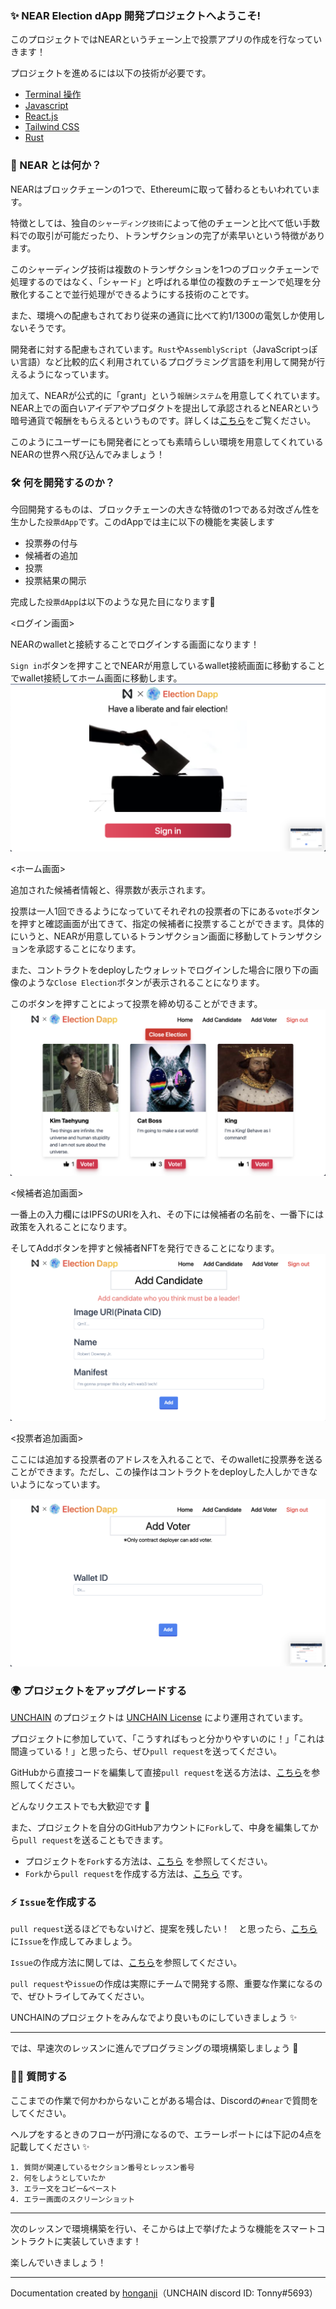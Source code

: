 ### ✨ NEAR Election dApp 開発プロジェクトへようこそ!

このプロジェクトではNEARというチェーン上で投票アプリの作成を行なっていきます！

プロジェクトを進めるには以下の技術が必要です。

- [Terminal 操作](https://qiita.com/ryouzi/items/f9dee1540a04a0bfb9a3)
- [Javascript](https://developer.mozilla.org/ja/docs/Web/JavaScript)
- [React.js](https://ja.reactjs.org/)
- [Tailwind CSS](https://tailwindcss.com/)
- [Rust](https://www.rust-lang.org/)

### 🧐 NEAR とは何か？

NEARはブロックチェーンの1つで、Ethereumに取って替わるともいわれています。

特徴としては、独自の`シャーディング技術`によって他のチェーンと比べて低い手数料での取引が可能だったり、トランザクションの完了が素早いという特徴があります。

このシャーディング技術は複数のトランザクションを1つのブロックチェーンで処理するのではなく、「シャード」と呼ばれる単位の複数のチェーンで処理を分散化することで並行処理ができるようにする技術のことです。

また、環境への配慮もされており従来の通貨に比べて約1/1300の電気しか使用しないそうです。

開発者に対する配慮もされています。`Rust`や`AssemblyScript`（JavaScriptっぽい言語）など比較的広く利用されているプログラミング言語を利用して開発が行えるようになっています。

加えて、NEARが公式的に「grant」という`報酬システム`を用意してくれています。NEAR上での面白いアイデアやプロダクトを提出して承認されるとNEARという暗号通貨で報酬をもらえるというものです。詳しくは[こちら](https://near.org/grants/)をご覧ください。

このようにユーザーにも開発者にとっても素晴らしい環境を用意してくれているNEARの世界へ飛び込んでみましょう！

### 🛠 何を開発するのか？

今回開発するものは、ブロックチェーンの大きな特徴の1つである対改ざん性を生かした`投票dApp`です。このdAppでは主に以下の機能を実装します

- 投票券の付与
- 候補者の追加
- 投票
- 投票結果の開示

完成した`投票dApp`は以下のような見た目になります💪

<ログイン画面>

NEARのwalletと接続することでログインする画面になります！

`Sign in`ボタンを押すことでNEARが用意しているwallet接続画面に移動することでwallet接続してホーム画面に移動します。
![](0_1_1.png)

<ホーム画面>

追加された候補者情報と、得票数が表示されます。

投票は一人1回できるようになっていてそれぞれの投票者の下にある`vote`ボタンを押すと確認画面が出てきて、指定の候補者に投票することができます。具体的にいうと、NEARが用意しているトランザクション画面に移動してトランザクションを承認することになります。

また、コントラクトをdeployしたウォレットでログインした場合に限り下の画像のような`Close Election`ボタンが表示されることになります。

このボタンを押すことによって投票を締め切ることができます。
![](0_1_4.png)

<候補者追加画面>

一番上の入力欄にはIPFSのURIを入れ、その下には候補者の名前を、一番下には政策を入れることになります。

そしてAddボタンを押すと候補者NFTを発行できることになります。
![](0_1_2.png)

<投票者追加画面>

ここには追加する投票者のアドレスを入れることで、そのwalletに投票券を送ることができます。ただし、この操作はコントラクトをdeployした人しかできないようになっています。

![](0_1_3.png)


### 🌍 プロジェクトをアップグレードする

[UNCHAIN](https://app.shiftbase.xyz) のプロジェクトは [UNCHAIN License](https://github.com/unchain-dev/UNCHAIN-projects/blob/main/LICENSE) により運用されています。

プロジェクトに参加していて、「こうすればもっと分かりやすいのに！」「これは間違っている！」と思ったら、ぜひ`pull request`を送ってください。

GitHubから直接コードを編集して直接`pull request`を送る方法は、[こちら](https://docs.github.com/ja/repositories/working-with-files/managing-files/editing-files#editing-files-in-another-users-repository)を参照してください。

どんなリクエストでも大歓迎です 🎉

また、プロジェクトを自分のGitHubアカウントに`Fork`して、中身を編集してから`pull request`を送ることもできます。

- プロジェクトを`Fork`する方法は、[こちら](https://docs.github.com/ja/get-started/quickstart/fork-a-repo) を参照してください。
- `Fork`から`pull request`を作成する方法は、[こちら](https://docs.github.com/ja/pull-requests/collaborating-with-pull-requests/proposing-changes-to-your-work-with-pull-requests/creating-a-pull-request-from-a-fork) です。

### ⚡️ `Issue`を作成する

`pull request`送るほどでもないけど、提案を残したい！　と思ったら、[こちら](https://github.com/shiftbase-xyz/UNCHAIN-projects/issues) に`Issue`を作成してみましょう。

`Issue`の作成方法に関しては、[こちら](https://docs.github.com/ja/issues/tracking-your-work-with-issues/creating-an-issue)を参照してください。

`pull request`や`issue`の作成は実際にチームで開発する際、重要な作業になるので、ぜひトライしてみてください。

UNCHAINのプロジェクトをみんなでより良いものにしていきましょう ✨

---

では、早速次のレッスンに進んでプログラミングの環境構築しましょう 🎉

### 🙋‍♂️ 質問する

ここまでの作業で何かわからないことがある場合は、Discordの`#near`で質問をしてください。

ヘルプをするときのフローが円滑になるので、エラーレポートには下記の4点を記載してください ✨

```
1. 質問が関連しているセクション番号とレッスン番号
2. 何をしようとしていたか
3. エラー文をコピー&ペースト
4. エラー画面のスクリーンショット
```

---

次のレッスンで環境構築を行い、そこからは上で挙げたような機能をスマートコントラクトに実装していきます！

楽しんでいきましょう！

---

Documentation created by [honganji](https://github.com/honganji)（UNCHAIN discord ID: Tonny#5693）
